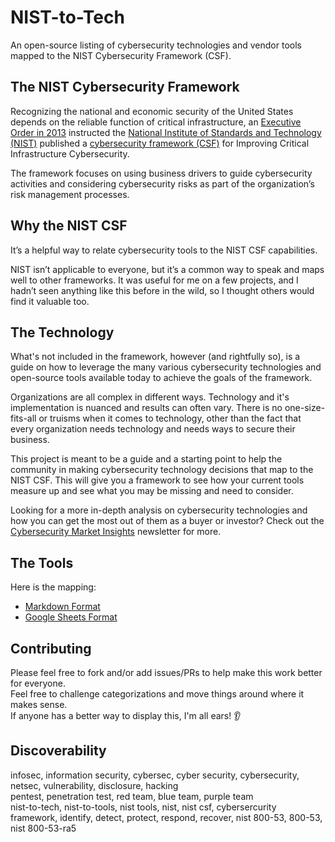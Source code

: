 # NIST-to-Tech

An open-source listing of cybersecurity technologies and vendor tools mapped to the NIST Cybersecurity Framework (CSF).

## The NIST Cybersecurity Framework

Recognizing the national and economic security of the United States depends on the reliable function of critical infrastructure, an [Executive Order in 2013](https://obamawhitehouse.archives.gov/the-press-office/2013/02/12/executive-order-improving-critical-infrastructure-cybersecurity) instructed the [National Institute of Standards and Technology (NIST)](https://www.nist.gov/) published a [cybersecurity framework (CSF)](https://www.nist.gov/cyberframework/framework) for Improving Critical Infrastructure Cybersecurity.

The framework focuses on using business drivers to guide cybersecurity activities and considering cybersecurity risks as part of the organization’s risk management processes.

## Why the NIST CSF

It’s a helpful way to relate cybersecurity tools to the NIST CSF capabilities.

NIST isn’t applicable to everyone, but it’s a common way to speak and maps well to other frameworks. It was useful for me on a few projects, and I hadn’t seen anything like this before in the wild, so I thought others would find it valuable too.

## The Technology

What's not included in the framework, however (and rightfully so), is a guide on how to leverage the many various cybersecurity technologies and open-source tools available today to achieve the goals of the framework.

Organizations are all complex in different ways. Technology and it's implementation is nuanced and results can often vary. There is no one-size-fits-all or truisms when it comes to technology, other than the fact that every organization needs technology and needs ways to secure their business.

This project is meant to be a guide and a starting point to help the community in making cybersecurity technology decisions that map to the NIST CSF. This will give you a framework to see how your current tools measure up and see what you may be missing and need to consider.

Looking for a more in-depth analysis on cybersecurity technologies and how you can get the most out of them as a buyer or investor? Check out the [Cybersecurity Market Insights](https://signup.fractionconsulting.co) newsletter for more.

## The Tools

Here is the mapping:

* [Markdown Format](ToolMapping.md)
* [Google Sheets Format](https://docs.google.com/spreadsheets/d/1r9KqKEZazToBl4-crVrSlEAEIXUbhaFK9lpQi7h50WE/edit?usp=sharing)

## Contributing

Please feel free to fork and/or add issues/PRs to help make this work better for everyone.\
Feel free to challenge categorizations and move things around where it makes sense.\
If anyone has a better way to display this, I'm all ears! 👂

## Discoverability

infosec, information security, cybersec, cyber security, cybersecurity, netsec, vulnerability, disclosure, hacking\
pentest, penetration test, red team, blue team, purple team\
nist-to-tech, nist-to-tools, nist tools, nist, nist csf, cybersercurity framework, identify, detect, protect, respond, recover, nist 800-53, 800-53, nist 800-53-ra5
